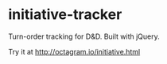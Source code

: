# initiative-tracker

Turn-order tracking for D&D. Built with jQuery.

Try it at http://octagram.io/initiative.html

